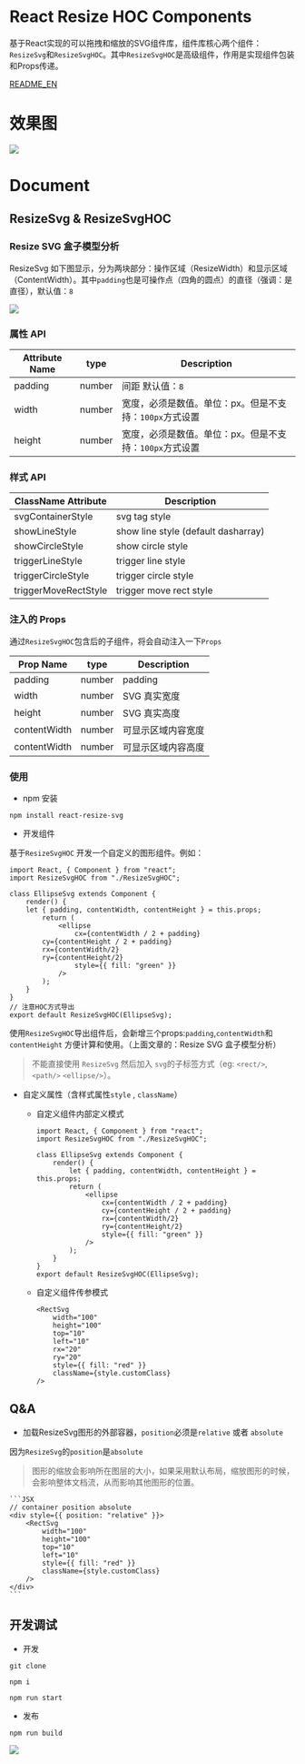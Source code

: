 # React Resize HOC Components

基于React实现的可以拖拽和缩放的SVG组件库，组件库核心两个组件：`ResizeSvg`和`ResizeSvgHOC`。其中`ResizeSvgHOC`是高级组件，作用是实现组件包装和Props传递。

[README_EN](./README_en.md)

# 效果图

![](./docs/example.jpg)


# Document

## ResizeSvg & ResizeSvgHOC

### Resize SVG 盒子模型分析

ResizeSvg 如下图显示，分为两块部分：操作区域（ResizeWidth）和显示区域（ContentWidth）。其中`padding`也是可操作点（四角的圆点）的直径（强调：是直径），默认值：`8`

![](./docs/Analysis.png)

### 属性 API
| Attribute Name | type |Description |
|--|--|--|
|padding|number| 间距 默认值：`8`|
|width|number| 宽度，必须是数值。单位：px。但是不支持：`100px`方式设置|
|height|number| 宽度，必须是数值。单位：px。但是不支持：`100px`方式设置|

### 样式 API
|ClassName Attribute|Description|
|--|--|
|svgContainerStyle|svg tag style|
|showLineStyle|show line style (default dasharray)|
|showCircleStyle|show circle style |
|triggerLineStyle|trigger line style |
|triggerCircleStyle|trigger circle style|
|triggerMoveRectStyle| trigger move rect style|

### 注入的 Props

通过`ResizeSvgHOC`包含后的子组件，将会自动注入一下`Props`

|Prop Name|type|Description|
|--|--|--|
|padding|number| padding|
|width|number| SVG 真实宽度 |
|height|number|SVG 真实高度|
|contentWidth|number| 可显示区域内容宽度|
|contentWidth|number| 可显示区域内容高度|

### 使用

- npm 安装

```
npm install react-resize-svg

```

- 开发组件

基于`ResizeSvgHOC` 开发一个自定义的图形组件。例如：

```JSX
import React, { Component } from "react";
import ResizeSvgHOC from "./ResizeSvgHOC";

class EllipseSvg extends Component {
	render() {
    let { padding, contentWidth, contentHeight } = this.props;
		return (
			<ellipse
				cx={contentWidth / 2 + padding}
        cy={contentHeight / 2 + padding}
        rx={contentWidth/2}
        ry={contentHeight/2}
				style={{ fill: "green" }}
			/>
		);
	}
}
// 注意HOC方式导出
export default ResizeSvgHOC(EllipseSvg);
```

使用`ResizeSvgHOC`导出组件后，会新增三个props:`padding`,`contentWidth`和`contentHeight` 方便计算和使用。（上面文章的：Resize SVG 盒子模型分析）


> 不能直接使用 `ResizeSvg` 然后加入 `svg`的子标签方式（eg: `<rect/>`, `<path/>` `<ellipse/>`）。


- 自定义属性（含样式属性`style` , `className`）

	- 自定义组件内部定义模式

		```JSX
		import React, { Component } from "react";
		import ResizeSvgHOC from "./ResizeSvgHOC";

		class EllipseSvg extends Component {
			render() {
				let { padding, contentWidth, contentHeight } = this.props;
				return (
					<ellipse
						cx={contentWidth / 2 + padding}			
						cy={contentHeight / 2 + padding}
						rx={contentWidth/2}
						ry={contentHeight/2}
						style={{ fill: "green" }}
					/>
				);
			}
		}
		export default ResizeSvgHOC(EllipseSvg);
		```

	- 自定义组件传参模式
		```
		<RectSvg
			width="100"
			height="100"
			top="10"
			left="10"
			rx="20"
			ry="20"
			style={{ fill: "red" }}
			className={style.customClass}
		/>
		```

## Q&A

- 加载ResizeSvg图形的外部容器，`position`必须是`relative` 或者 `absolute`

因为`ResizeSvg`的`position`是`absolute`

> 图形的缩放会影响所在图层的大小，如果采用默认布局，缩放图形的时候，会影响整体文档流，从而影响其他图形的位置。

	```JSX
	// container position absolute
	<div style={{ position: "relative" }}>
		<RectSvg
			width="100"
			height="100"
			top="10"
			left="10"
			style={{ fill: "red" }}
			className={style.customClass}
		/>
	</div>
	```


## 开发调试

- 开发

```
git clone 

npm i 

npm run start
```

- 发布

```
npm run build
```

![](./docs/analyzer.jpg)


